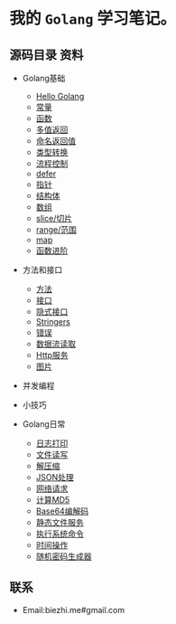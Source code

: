 # 我的 `Golang` 学习笔记。

## 源码目录 资料

- Golang基础
    + [Hello Golang](/basic/L_hello.go)
    + [常量](/basic/L_const.go)
    + [函数](/basic/L_function.go)
    + [多值返回](/basic/L_multiple-result.go)
    + [命名返回值](/basic/L_named-results.go)
    + [类型转换](/basic/L_type-convert.go)
    + [流程控制](/basic/L_loop.go)
    + [defer](/basic/L_defer.go)
    + [指针](/basic/L_pointers.go)
    + [结构体](/basic/L_struts.go)
    + [数组](/basic/L_array.go)
    + [slice/切片](/basic/L_slice.go)
    + [range/范围](/basic/L_range.go)
    + [map](/basic/L_map.go)
    + [函数进阶](/basic/L_func_pro.go)
    
- 方法和接口
    + [方法](/advanced/L_methods.go)
    + [接口](/advanced/L_interface.go)
    + [隐式接口](/advanced/L_interfaces-are-satisfied-implicitly.go)
    + [Stringers](/advanced/L_stringers.go)
    + [错误](/advanced/L_error.go)
    + [数据流读取](/advanced/L_reader.go)
    + [Http服务](/advanced/L_http.go)
    + [图片](/advanced/L_image.go)
    
- 并发编程

- 小技巧
    

- Golang日常
    + [日志打印](/often/L_log.go)
    + [文件读写](/often/L_read-write.go)
    + [解压缩](/often/L_zip.go)
    + [JSON处理](/often/L_json.go)
    + [网络请求](/often/L_request.go)
    + [计算MD5](/often/L_md5.go)
    + [Base64编解码](/often/L_base64.go)
    + [静态文件服务](/often/L_static-server.go)
    + [执行系统命令](/often/L_exec-cmd.go)
    + [时间操作](/often/L_time.go)
    + [随机密码生成器](/often/L_random-pwd.go)
    
## 联系

- Email:biezhi.me#gmail.com
